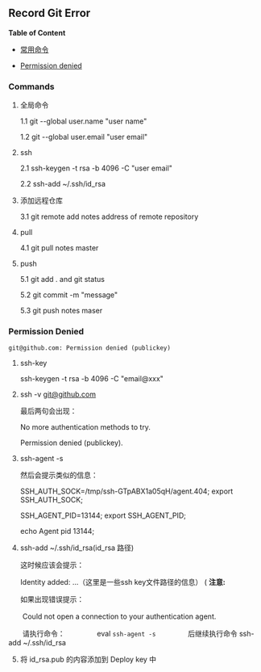 ## Record Git Error

**Table of Content**

- [常用命令](#commands)

- [Permission denied](#permission-Denied)

### Commands

1. 全局命令

   1.1 git --global user.name "user name"

   1.2 git --global user.email "user email"

2. ssh

    2.1 ssh-keygen -t rsa -b 4096 -C "user email"

    2.2 ssh-add ~/.ssh/id_rsa


3. 添加远程仓库

    3.1 git remote add notes address of remote repository

4. pull

    4.1 git pull notes master

5. push

    5.1 git add . and git status
 
    5.2 git commit -m "message"

    5.3 git push notes maser
 

### Permission Denied 

```shell
git@github.com: Permission denied (publickey)
```


1.  ssh-key 

    ssh-keygen -t rsa -b 4096 -C "email@xxx"

2. ssh -v git@github.com

    最后两句会出现：

    No more authentication methods to try.  

    Permission denied (publickey).

3. ssh-agent -s

    然后会提示类似的信息：

    SSH_AUTH_SOCK=/tmp/ssh-GTpABX1a05qH/agent.404; export SSH_AUTH_SOCK;  

    SSH_AGENT_PID=13144; export SSH_AGENT_PID;  

    echo Agent pid 13144;

4. ssh-add ~/.ssh/id_rsa(id_rsa 路径)

    这时候应该会提示：

    Identity added: ...（这里是一些ssh key文件路径的信息）
    (
    **注意:**

    如果出现错误提示：

　　Could not open a connection to your authentication agent.

　　请执行命令：
　　
　　eval `ssh-agent -s`
　　
　　后继续执行命令 ssh-add ~/.ssh/id_rsa

5. 将 id_rsa.pub 的内容添加到 Deploy key 中
